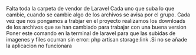 Falta toda la carpeta de vendor de Laravel
Cada uno que suba lo que cambie, cuando se cambie algo de los archivos se avisa por el grupo. Cada vez
que nos pongamos a trabjar en el proyecto realizamos los downloads de los archivos que se han
cambiado para trabajar con una buena version
Poner este comando en la terminal de laravel para que las subidas de imagenes y files ocurran sin error: php artisan storage:link .Si no se añade la aplicacion no funcionara
